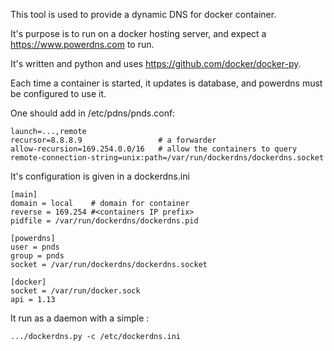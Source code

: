 This tool is used to provide a dynamic DNS for docker container.

It's purpose is to run on a docker hosting server, and expect a https://www.powerdns.com to run.

It's written and python and uses https://github.com/docker/docker-py.

Each time a container is started, it updates is database, and powerdns must be configured to use it.

One should add in /etc/pdns/pnds.conf:

    launch=...,remote
    recursor=8.8.8.9                 # a forwarder
    allow-recursion=169.254.0.0/16   # allow the containers to query
    remote-connection-string=unix:path=/var/run/dockerdns/dockerdns.socket
    

It's configuration is given in a dockerdns.ini

    [main]
    domain = local    # domain for container
    reverse = 169.254 #<containers IP prefix>
    pidfile = /var/run/dockerdns/dockerdns.pid
    
    [powerdns]
    user = pnds
    group = pnds
    socket = /var/run/dockerdns/dockerdns.socket
    
    [docker]
    socket = /var/run/docker.sock
    api = 1.13
 
It run as a daemon with a simple :

    .../dockerdns.py -c /etc/dockerdns.ini